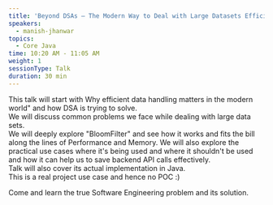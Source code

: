 ```yaml
---
title: 'Beyond DSAs – The Modern Way to Deal with Large Datasets Efficiently: Bloom Filters in Java'
speakers:
  - manish-jhanwar
topics:
  - Core Java
time: 10:20 AM - 11:05 AM
weight: 1
sessionType: Talk
duration: 30 min
---
```


This talk will start with Why efficient data handling matters in the modern world" and how DSA is trying to solve.  
We will discuss common problems we face while dealing with large data sets.  
We will deeply explore "BloomFilter"  and see how it works and fits the bill along the lines of Performance and Memory. 
We will also explore the practical use cases where it's being used and where it shouldn't be used and how it can help us to save backend API calls effectively.  
Talk will also cover its actual implementation in Java.  
This is a real project use case and hence no POC :)

Come and learn the true Software Engineering problem and its solution.